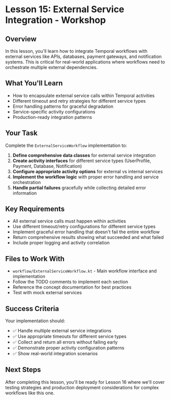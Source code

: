 # Lesson 15: External Service Integration - Workshop

## Overview

In this lesson, you'll learn how to integrate Temporal workflows with external services like APIs, databases, payment gateways, and notification systems. This is critical for real-world applications where workflows need to orchestrate multiple external dependencies.

## What You'll Learn

- How to encapsulate external service calls within Temporal activities
- Different timeout and retry strategies for different service types
- Error handling patterns for graceful degradation
- Service-specific activity configurations
- Production-ready integration patterns

## Your Task

Complete the `ExternalServiceWorkflow` implementation to:

1. **Define comprehensive data classes** for external service integration
2. **Create activity interfaces** for different service types (UserProfile, Payment, Database, Notification)
3. **Configure appropriate activity options** for external vs internal services
4. **Implement the workflow logic** with proper error handling and service orchestration
5. **Handle partial failures** gracefully while collecting detailed error information

## Key Requirements

- All external service calls must happen within activities
- Use different timeout/retry configurations for different service types
- Implement graceful error handling that doesn't fail the entire workflow
- Return comprehensive results showing what succeeded and what failed
- Include proper logging and activity correlation

## Files to Work With

- `workflow/ExternalServiceWorkflow.kt` - Main workflow interface and implementation
- Follow the TODO comments to implement each section
- Reference the concept documentation for best practices
- Test with mock external services

## Success Criteria

Your implementation should:
- ✅ Handle multiple external service integrations
- ✅ Use appropriate timeouts for different service types
- ✅ Collect and return all errors without failing early
- ✅ Demonstrate proper activity configuration patterns
- ✅ Show real-world integration scenarios

## Next Steps

After completing this lesson, you'll be ready for Lesson 16 where we'll cover testing strategies and production deployment considerations for complex workflows like this one. 